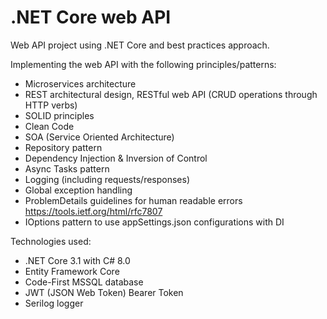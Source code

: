 # .NET Core web API
Web API project using .NET Core and best practices approach.

Implementing the web API with the following principles/patterns:
* Microservices architecture
* REST architectural design, RESTful web API (CRUD operations through HTTP verbs)
* SOLID principles
* Clean Code
* SOA (Service Oriented Architecture)
* Repository pattern
* Dependency Injection & Inversion of Control
* Async Tasks pattern
* Logging (including requests/responses)
* Global exception handling
* ProblemDetails guidelines for human readable errors https://tools.ietf.org/html/rfc7807
* IOptions pattern to use appSettings.json configurations with DI

Technologies used:
* .NET Core 3.1 with C# 8.0
* Entity Framework Core
* Code-First MSSQL database
* JWT (JSON Web Token) Bearer Token
* Serilog logger

